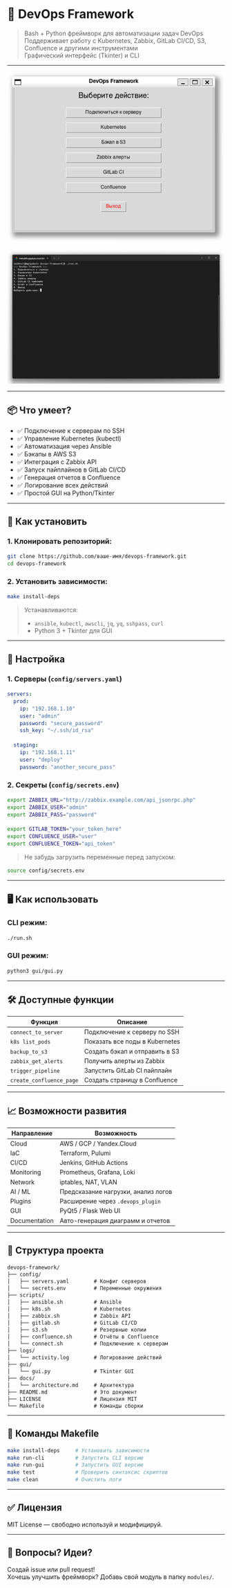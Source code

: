 # 🧰 DevOps Framework

> Bash + Python фреймворк для автоматизации задач DevOps  
> Поддерживает работу с Kubernetes, Zabbix, GitLab CI/CD, S3, Confluence и другими инструментами  
> Графический интерфейс (Tkinter) и CLI

---

![Screen](screen.png)

![Screen 1](screen1.png)

---

## 📦 Что умеет?

- ✅ Подключение к серверам по SSH
- ✅ Управление Kubernetes (kubectl)
- ✅ Автоматизация через Ansible
- ✅ Бэкапы в AWS S3
- ✅ Интеграция с Zabbix API
- ✅ Запуск пайплайнов в GitLab CI/CD
- ✅ Генерация отчетов в Confluence
- ✅ Логирование всех действий
- ✅ Простой GUI на Python/Tkinter

---

## 🚀 Как установить

### 1. Клонировать репозиторий:

```bash
git clone https://github.com/ваше-имя/devops-framework.git
cd devops-framework
```

### 2. Установить зависимости:

```bash
make install-deps
```

> Устанавливаются:
> - `ansible`, `kubectl`, `awscli`, `jq`, `yq`, `sshpass`, `curl`
> - Python 3 + Tkinter для GUI

---

## 🔐 Настройка

### 1. Серверы (`config/servers.yaml`)

```yaml
servers:
  prod:
    ip: "192.168.1.10"
    user: "admin"
    password: "secure_password"
    ssh_key: "~/.ssh/id_rsa"

  staging:
    ip: "192.168.1.11"
    user: "deploy"
    password: "another_secure_pass"
```

### 2. Секреты (`config/secrets.env`)

```bash
export ZABBIX_URL="http://zabbix.example.com/api_jsonrpc.php"
export ZABBIX_USER="admin"
export ZABBIX_PASS="password"

export GITLAB_TOKEN="your_token_here"
export CONFLUENCE_USER="user"
export CONFLUENCE_TOKEN="api_token"
```

> Не забудь загрузить переменные перед запуском:
```bash
source config/secrets.env
```

---

## 🖥️ Как использовать

### CLI режим:

```bash
./run.sh
```

### GUI режим:

```bash
python3 gui/gui.py
```

---

## 🛠️ Доступные функции

| Функция                  | Описание |
|--------------------------|----------|
| `connect_to_server`      | Подключение к серверу по SSH |
| `k8s list_pods`          | Показать все поды в Kubernetes |
| `backup_to_s3`           | Создать бэкап и отправить в S3 |
| `zabbix_get_alerts`      | Получить алерты из Zabbix |
| `trigger_pipeline`       | Запустить GitLab CI пайплайн |
| `create_confluence_page` | Создать страницу в Confluence |

---

## 📈 Возможности развития

| Направление              | Возможность |
|--------------------------|-------------|
| Cloud                    | AWS / GCP / Yandex.Cloud |
| IaC                      | Terraform, Pulumi |
| CI/CD                    | Jenkins, GitHub Actions |
| Monitoring               | Prometheus, Grafana, Loki |
| Network                  | iptables, NAT, VLAN |
| AI / ML                  | Предсказание нагрузки, анализ логов |
| Plugins                  | Расширение через `.devops_plugin` |
| GUI                      | PyQt5 / Flask Web UI |
| Documentation            | Авто-генерация диаграмм и отчетов |

---

## 📁 Структура проекта

```
devops-framework/
├── config/
│   ├── servers.yaml        # Конфиг серверов
│   └── secrets.env         # Переменные окружения
├── scripts/
│   ├── ansible.sh          # Ansible
│   ├── k8s.sh              # Kubernetes
│   ├── zabbix.sh           # Zabbix API
│   ├── gitlab.sh           # GitLab CI/CD
│   ├── s3.sh               # Резервные копии
│   ├── confluence.sh       # Отчёты в Confluence
│   └── connect.sh          # Подключение к серверам
├── logs/
│   └── activity.log        # Логирование действий
├── gui/
│   └── gui.py              # Tkinter GUI
├── docs/
│   └── architecture.md     # Архитектура
├── README.md               # Это документ
├── LICENSE                 # Лицензия MIT
└── Makefile                # Команды сборки
```

---

## 📄 Команды Makefile

```bash
make install-deps     # Установить зависимости
make run-cli          # Запустить CLI версию
make run-gui          # Запустить GUI версию
make test             # Проверить синтаксис скриптов
make clean            # Очистить логи
```

---

## ✅ Лицензия

MIT License — свободно используй и модифицируй.

---

## 💬 Вопросы? Идеи?

Создай issue или pull request!  
Хочешь улучшить фреймворк? Добавь свой модуль в папку `modules/`.
